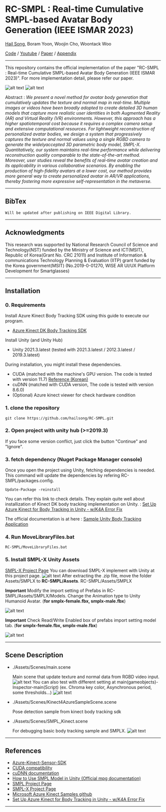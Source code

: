 

# RC-SMPL : Real-time Cumulative SMPL-based Avatar Body Generation (IEEE ISMAR 2023)
[Hail Song](https://www.linkedin.com/in/hailsong/), Boram Yoon, Woojin Cho, Woontack Woo


[Code](https://github.com/hailsong/RC-SMPL) / [Youtube](https://youtu.be/OHjhBW775XE?feature=shared) / [Paper](https://hailsong.github.io/assets/pdf/RC_SMPL_paper.pdf) / [Appendix](https://hailsong.github.io/assets/pdf/RC_SMPL_appendix.pdf)


-----

This repository contains the official implementation of the paper "RC-SMPL : Real-time Cumulative SMPL-based Avatar Body Generation (IEEE ISMAR 2023)". For more implementation detail, please refer our paper.

![alt text](./Images/teaser_6.png)
![alt text](./Images/figure2_4.png)


Abstract : *We present a novel method for avatar body generation that cumulatively updates the texture and normal map in real-time. Multiple images or videos have been broadly adopted to create detailed 3D human models that capture more realistic user identities in both Augmented Reality (AR) and Virtual Reality (VR) environments.
However, this approach has a higher spatiotemporal cost because it requires a complex camera setup and extensive computational resources. For lightweight reconstruction of personalized avatar bodies, we design a system that progressively captures the texture and normal values using a single RGBD camera to generate the widelyaccepted 3D parametric body model, SMPL-X. Quantitatively, our system maintains real-time performance while delivering reconstruction quality comparable to the state-of-the-art method. Moreover, user studies reveal the benefits of real-time avatar creation and its applicability in various collaborative scenarios. By enabling the production of high-fidelity avatars at a lower cost, our method provides more general way to create personalized avatar in AR/VR applications, thereby fostering more expressive self-representation in the metaverse.*

-----

## BibTex
```
Will be updated after publishing on IEEE Digital Library.
```

-----

## Acknowledgments
This research was supported by National Research Council of Science and Technology(NST) funded by the Ministry of Science and ICT(MSIT), Republic of Korea(Grant No. CRC 21011) and Institute of Information & communications Technology Planning & Evaluation (IITP) grant funded by the Korea government(MSIT) (No.2019-0-01270, WISE AR UI/UX Platform Development for Smartglasses)

-----

## Installation

### 0. Requirements

Install Azure Kinect Body Tracking SDK using this guide to execute our program. 
- [Azure Kinect DK Body Tracking SDK](https://learn.microsoft.com/en-us/azure/kinect-dk/body-sdk-download#windows-download-links)
  
Install Unity (and Unity Hub)
- Unity 2021.3.latest (tested with 2021.3.latest / 2012.3.latest / 2019.3.latest)

During installation, you might install these dependencies.
- CUDA (matched with the machine's GPU version. The code is tested with version 11.7)
[Reference (Korean)](https://afsdzvcx123.tistory.com/entry/%EC%9D%B8%EA%B3%B5%EC%A7%80%EB%8A%A5-Windows%EC%9C%88%EB%8F%84%EC%9A%B0-CUDA-cuDNN-%EC%84%A4%EC%B9%98%EB%B0%A9%EB%B2%95)
- cuDNN (matched with CUDA version, The code is tested with version 8.6.0)
- (Optional) Azure kinect viewer for check hardware condition

### 1. clone the repository
```
git clone https://github.com/hailsong/RC-SMPL.git
```

### 2. Open project with unity hub (>=2019.3)
If you face some version conflict, just click the button "Continue" and "Ignore".

### 3. fetch dependency (Nuget Package Manager console)
Once you open the project using Unity, fetching dependencies is needed. This command will update the dependencies by refering RC-SMPL/packages.config.
```
Update-Package -reinstall
```
You can refer this link to check details. They explain quite well about installization of Kinect DK body tracking implementation on Unity. : [Set Up Azure Kinect for Body Tracking in Unity - w/K4A Error Fix](https://www.youtube.com/watch?v=PGsxP6Yoq9I)

The official documentation is at here : [Sample Unity Body Tracking Application](https://github.com/microsoft/Azure-Kinect-Samples/blob/master/body-tracking-samples/sample_unity_bodytracking/README.md)

### 4. Run MoveLibraryFiles.bat
```
RC-SMPL/MoveLibraryFiles.bat
```

### 5. Install SMPL-X Unity Assets
[SMPL-X Project Page](https://smpl-x.is.tue.mpg.de/)
You can download SMPL-X implement with Unity at this project page.
![alt text](./Images/SMPLX1.png)
After extracting the .zip file, move the folder Assets/SMPLX to **RC-SMPL/Assets**.
RC-SMPL/Assets/SMPLX

**Important** Modify the import setting of Prefabs in RC-SMPL/Assets/SMPLX/Models. Change the Animation type to Unity Humanoid Avatar. (**for smplx-female.fbx, smplx-male.fbx**)

![alt text](./Images/SMPLX2.png)

**Important** Check Read/Write Enabled box of prefabs import setting model tab. (**for smplx-female.fbx, smplx-male.fbx**)

![alt text](./Images/SMPLX3.png)


-------

## Scene Description

- ./Assets/Scenes/main.scene
  
  Main scene that update texture and normal data from RGBD video input.
    ![alt text](./Images/demo2.png)
  You can also test with different setting at main(gameobjects)-Inspector-main(Script) (ex. Chroma key color, Asynchronous period, some thresholds...)
    ![alt text](./Images/settings.png)

- ./Assets/Scenes/Kinect4AzureSampleScene.scene
  
  Pose detection sample from kinect body tracking sdk

- ./Assets/Scenes/SMPL_Kinect.scene
  
  For debugging basic body tracking sample and SMPLX.
  ![alt text](./Images/demo3.png)




-------

## References
- [Azure-Kinect-Sensor-SDK](https://github.com/microsoft/Azure-Kinect-Sensor-SDK/blob/develop/docs/usage.md)
- [CUDA compatibility](https://docs.nvidia.com/deploy/cuda-compatibility/index.html)
- [cuDNN documentation](https://docs.nvidia.com/deeplearning/cudnn/install-guide/index.html#install-windows)
- [How to Use SMPL Model in Unity (Official mpg documentation)](https://files.is.tue.mpg.de/nmahmood/smpl_website/How-to_SMPLinUnity.pdf)
- [SMPL Project Page](https://smpl.is.tue.mpg.de/)
- [SMPL-X Project Page](https://smpl-x.is.tue.mpg.de/)
- [Microsoft Azure Kinect Samples github](https://github.com/microsoft/Azure-Kinect-Samples)
- [Set Up Azure Kinect for Body Tracking in Unity - w/K4A Error Fix](https://www.youtube.com/watch?v=PGsxP6Yoq9I)

---------------

